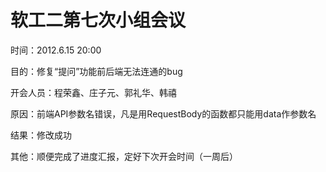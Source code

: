 # 软工二第七次小组会议

时间：2012.6.15 20:00

目的：修复“提问”功能前后端无法连通的bug

开会人员：程荣鑫、庄子元、郭礼华、韩禧

原因：前端API参数名错误，凡是用RequestBody的函数都只能用data作参数名

结果：修改成功

其他：顺便完成了进度汇报，定好下次开会时间（一周后）